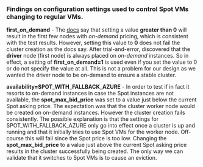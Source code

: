 ### Findings on configuration settings used to control Spot VMs changing to regular VMs.

**first_on_demand** - The [docs](https://docs.microsoft.com/en-us/azure/databricks/dev-tools/api/latest/clusters#--azureattributes) say that setting a value **greater than 0** will result in the first few nodes with *on-demand* pricing, which is consistent with the test results. However, setting this value to **0** does not fail the cluster creation as the docs say. After trial-and-error, discovered that the **driver** node (first node) is always placed on *on-demand* instances. So in effect, a setting of **first_on_demand=1** is used even if you set the value to 0 or do not specify the value at all. This is not a problem for our design as we wanted the driver node to be on-demand to ensure a stable cluster.

**availability=SPOT_WITH_FALLBACK_AZURE** - In order to test if in fact it resorts to on-demand instances in case the Spot instances are not available, the **spot_max_bid_price** was set to a value just below the current Spot asking price. The expectation was that the cluster worker node would be created on on-demand instances. However the cluster creation fails consistently. The possible explanation is that the settings for SPOT_WITH_FALLBACK_AZURE only go into effect once a cluster is up and running and that it initially tries to use Spot VMs for the worker node. Off-course this will fail since the Spot price is too low. Changing the **spot_max_bid_price** to a value just above the current Spot asking price results in the cluster successfully being created. The only way we can validate that it switches to Spot VMs is to cause an eviction.
